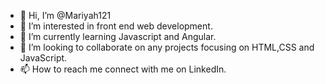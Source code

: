 - 👋 Hi, I’m @Mariyah121
- 👀 I’m interested in front end web development.
- 🌱 I’m currently learning Javascript and Angular.
- 💞️ I’m looking to collaborate on any projects focusing on HTML,CSS and JavaScript.
- 📫 How to reach me connect with me on LinkedIn.

<!---
Mariyah121/Mariyah121 is a ✨ special ✨ repository because its `README.md` (this file) appears on your GitHub profile.
You can click the Preview link to take a look at your changes.
--->
